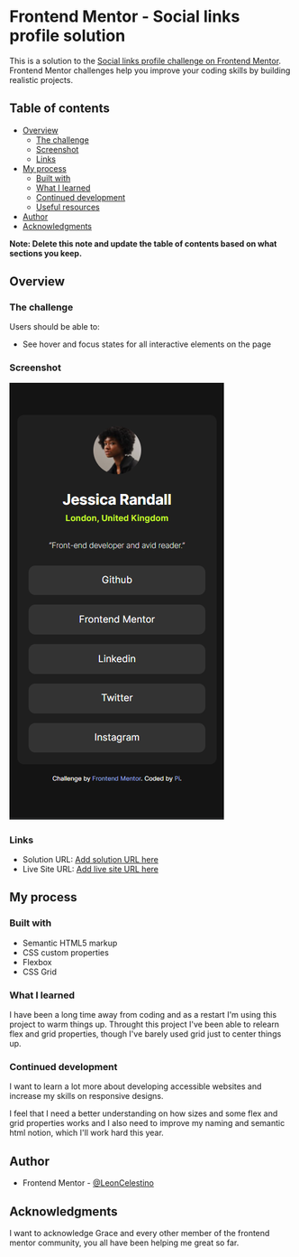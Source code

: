 # Frontend Mentor - Social links profile solution

This is a solution to the [Social links profile challenge on Frontend Mentor](https://www.frontendmentor.io/challenges/social-links-profile-UG32l9m6dQ). Frontend Mentor challenges help you improve your coding skills by building realistic projects. 

## Table of contents

- [Overview](#overview)
  - [The challenge](#the-challenge)
  - [Screenshot](#screenshot)
  - [Links](#links)
- [My process](#my-process)
  - [Built with](#built-with)
  - [What I learned](#what-i-learned)
  - [Continued development](#continued-development)
  - [Useful resources](#useful-resources)
- [Author](#author)
- [Acknowledgments](#acknowledgments)

**Note: Delete this note and update the table of contents based on what sections you keep.**

## Overview

### The challenge

Users should be able to:

- See hover and focus states for all interactive elements on the page

### Screenshot

![](./gh-addons/images/page-screenshot-010120251015.png)

### Links

- Solution URL: [Add solution URL here](https://www.frontendmentor.io/solutions/restarting-at-frontend-with-social-links-profile-media-ggeYwicZ5c)
- Live Site URL: [Add live site URL here](https://social-links-profile-media.vercel.app/)

## My process

### Built with

- Semantic HTML5 markup
- CSS custom properties
- Flexbox
- CSS Grid

### What I learned

I have been a long time away from coding and as a restart I'm using this project to warm things up. Throught this project I've been able to relearn flex and grid properties, though I've barely used grid just to center things up.

### Continued development

I want to learn a lot more about developing accessible websites and increase my skills on responsive designs. 

I feel that I need a better understanding on how sizes and some flex and grid properties works and I also need to improve my naming and semantic html notion, which I'll work hard this year.


## Author

- Frontend Mentor - [@LeonCelestino](https://www.frontendmentor.io/profile/LeonCelestino)

## Acknowledgments

I want to acknowledge Grace and every other member of the frontend mentor community, you all have been helping me great so far.